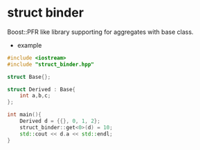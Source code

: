 # struct binder

Boost::PFR like library supporting for aggregates with base class.

* example
```c++
#include <iostream>
#include "struct_binder.hpp"

struct Base{};

struct Derived : Base{
    int a,b,c;
};

int main(){
    Derived d = {{}, 0, 1, 2};
    struct_binder::get<0>(d) = 10;
    std::cout << d.a << std::endl;
}
```